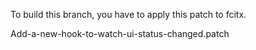 To build this branch, you have to apply this patch to fcitx.

Add-a-new-hook-to-watch-ui-status-changed.patch

